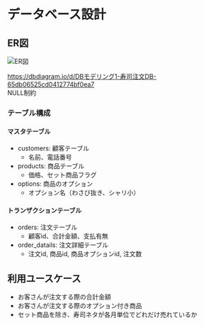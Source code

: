 # データベース設計

## ER図

![ER図](https://gyazo.com/109cec55103073812afe71b0e1195e71)

https://dbdiagram.io/d/DBモデリング1-寿司注文DB-65db06525cd0412774bf0ea7  
NULL制約

### テーブル構成

#### マスタテーブル

- customers: 顧客テーブル
  - 名前、電話番号
- products: 商品テーブル
  - 価格、セット商品フラグ
- options: 商品のオプション
  - オプション名（わさび抜き、シャリ小）

#### トランザクションテーブル

- orders: 注文テーブル
  - 顧客id、合計金額、支払有無
- order_datails: 注文詳細テーブル
  - 注文id, 商品id, 商品オプションid, 注文数

## 利用ユースケース

- お客さんが注文する際の合計金額
- お客さんが注文する際のオプション付き商品
- セット商品を除き、寿司ネタが各月単位でどれだけ売れているか
